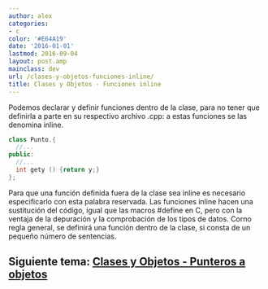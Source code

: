 ```yaml
---
author: alex
categories:
- c
color: '#E64A19'
date: '2016-01-01'
lastmod: 2016-09-04
layout: post.amp
mainclass: dev
url: /clases-y-objetos-funciones-inline/
title: Clases y Objetos - Funciones inline
---
```


Podemos declarar y definir funciones dentro de la clase, para no tener que definirla a parte en su respectivo archivo .cpp: a estas funciones se las denomina inline.

<!--more--><!--ad-->

```cpp
class Punto.{
  //...
public:
  //...
  int gety () {return y;}
};
```

Para que una función definida fuera de la clase sea inline es necesario especificarlo con esta palabra reservada. Las funciones inline hacen una sustitución del código, igual que las macros #define en C, pero con la ventaja de la depuración y la comprobación de los tipos de datos. Corno regla general, se definirá una función dentro de la clase, si consta de un pequeño número de sentencias.


## Siguiente tema: [Clases y Objetos - Punteros a objetos][1]

 [1]: https://elbauldelprogramador.com/clases-y-objetos-punteros-objetos/
